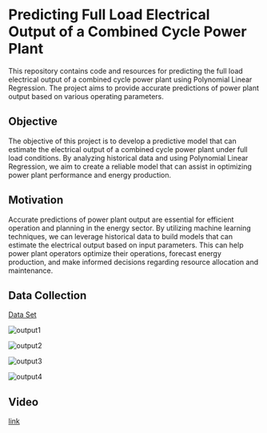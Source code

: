 # Predicting Full Load Electrical Output of a Combined Cycle Power Plant

This repository contains code and resources for predicting the full load electrical output of a combined cycle power plant using Polynomial Linear Regression. The project aims to provide accurate predictions of power plant output based on various operating parameters.

## Objective
The objective of this project is to develop a predictive model that can estimate the electrical output of a combined cycle power plant under full load conditions. By analyzing historical data and using Polynomial Linear Regression, we aim to create a reliable model that can assist in optimizing power plant performance and energy production.

## Motivation
Accurate predictions of power plant output are essential for efficient operation and planning in the energy sector. By utilizing machine learning techniques, we can leverage historical data to build models that can estimate the electrical output based on input parameters. This can help power plant operators optimize their operations, forecast energy production, and make informed decisions regarding resource allocation and maintenance.

## Data Collection
[Data Set](https://archive.ics.uci.edu/ml/datasets/combined+cycle+power+plant)

![output1](https://github.com/ankurmishra2502/AppliedDataScience--SmartInternz/assets/77336311/8a2491dc-4e7c-462e-9975-abe776e840ff)

![output2](https://github.com/ankurmishra2502/AppliedDataScience--SmartInternz/assets/77336311/1aa72218-e48b-4024-9995-dcf3e9af599a)

![output3](https://github.com/ankurmishra2502/AppliedDataScience--SmartInternz/assets/77336311/4025484c-8799-43c0-8155-854b750ec3a9)

![output4](https://github.com/ankurmishra2502/AppliedDataScience--SmartInternz/assets/77336311/76092b46-9aa4-4883-ae8b-bfb5cf306c60)

## Video
[link]()
